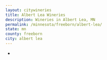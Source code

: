 ```yaml
---
layout: citywineries
title: Albert Lea Wineries
description: Wineries in Albert Lea, MN
permalink: /minnesota/freeborn/albert-lea/
state: mn
county: freeborn
city: albert lea
---
```

-

